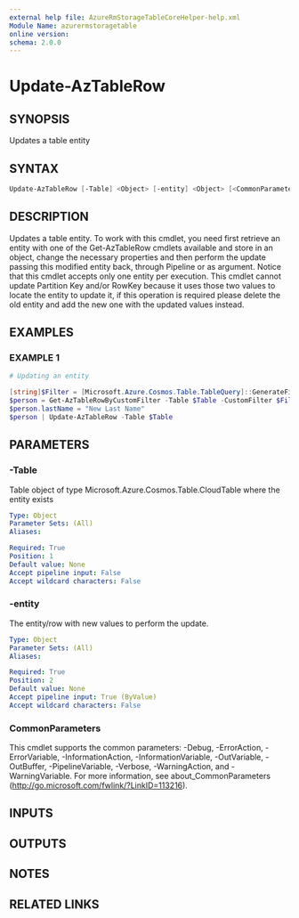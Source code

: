 ```yaml
---
external help file: AzureRmStorageTableCoreHelper-help.xml
Module Name: azurermstoragetable
online version:
schema: 2.0.0
---
```


# Update-AzTableRow

## SYNOPSIS
Updates a table entity

## SYNTAX

```powershell
Update-AzTableRow [-Table] <Object> [-entity] <Object> [<CommonParameters>]
```

## DESCRIPTION
Updates a table entity.
To work with this cmdlet, you need first retrieve an entity with one of the Get-AzTableRow cmdlets available and store in an object, change the necessary properties and then perform the update passing this modified entity back, through Pipeline or as argument. Notice that this cmdlet accepts only one entity per execution. This cmdlet cannot update Partition Key and/or RowKey because it uses those two values to locate the entity to update it, if this operation is required please delete the old entity and add the new one with the updated values instead.

## EXAMPLES

### EXAMPLE 1
```powershell
# Updating an entity

[string]$Filter = [Microsoft.Azure.Cosmos.Table.TableQuery]::GenerateFilterCondition("firstName",[Microsoft.Azure.Cosmos.Table.QueryComparisons]::Equal,"User1")
$person = Get-AzTableRowByCustomFilter -Table $Table -CustomFilter $Filter
$person.lastName = "New Last Name"
$person | Update-AzTableRow -Table $Table
```

## PARAMETERS

### -Table
Table object of type Microsoft.Azure.Cosmos.Table.CloudTable where the entity exists

```yaml
Type: Object
Parameter Sets: (All)
Aliases:

Required: True
Position: 1
Default value: None
Accept pipeline input: False
Accept wildcard characters: False
```

### -entity
The entity/row with new values to perform the update.

```yaml
Type: Object
Parameter Sets: (All)
Aliases:

Required: True
Position: 2
Default value: None
Accept pipeline input: True (ByValue)
Accept wildcard characters: False
```

### CommonParameters
This cmdlet supports the common parameters: -Debug, -ErrorAction, -ErrorVariable, -InformationAction, -InformationVariable, -OutVariable, -OutBuffer, -PipelineVariable, -Verbose, -WarningAction, and -WarningVariable. For more information, see about_CommonParameters (http://go.microsoft.com/fwlink/?LinkID=113216).

## INPUTS

## OUTPUTS

## NOTES

## RELATED LINKS
